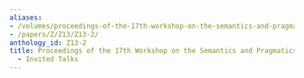 ```yaml
---
aliases:
- /volumes/proceedings-of-the-17th-workshop-on-the-semantics-and-pragmatics-of-dialogue-invited-talks/
- /papers/Z/Z13/Z13-2/
anthology_id: Z13-2
title: Proceedings of the 17th Workshop on the Semantics and Pragmatics of Dialogue
  - Invited Talks
---
```

